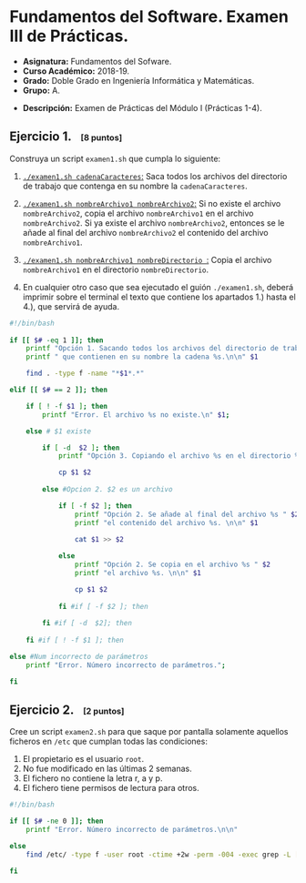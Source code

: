 # Fundamentos del Software. Examen III de Prácticas.

- **Asignatura:** Fundamentos del Sofware.
- **Curso Académico:** 2018-19.
- **Grado:** Doble Grado en Ingeniería Informática y Matemáticas.
- **Grupo:** A.
<!--- **Profesor:** David Griol Barres. -->
- **Descripción:** Examen de Prácticas del Módulo I (Prácticas 1-4).
<!--- **Fecha:** 17 de abril de 2023. -->
<!-- - **Duración:** -->




## Ejercicio 1.<small style="font-size: 0.9rem; margin-left: 1rem;">[8 puntos]</small>

Construya un script `examen1.sh` que cumpla lo siguiente:
1. <u>`./examen1.sh cadenaCaracteres`:</u> Saca todos los archivos del directorio de trabajo que contenga en su nombre la `cadenaCaracteres`.
        

2. <u>`./examen1.sh nombreArchivo1 nombreArchivo2`:</u> Si no existe el archivo `nombreArchivo2`, copia el archivo `nombreArchivo1` en el archivo `nombreArchivo2`. Si ya existe el archivo `nombreArchivo2`, entonces se le añade al final del archivo `nombreArchivo2` el contenido del archivo `nombreArchivo1`.

3. <u>`./examen1.sh nombreArchivo1 nombreDirectorio `:</u> Copia el archivo `nombreArchivo1` en el directorio `nombreDirectorio`.

4. En cualquier otro caso que sea ejecutado el guión `./examen1.sh`, deberá imprimir sobre el terminal el texto que contiene los apartados 1.) hasta el 4.), que servirá de ayuda.


```bash
#!/bin/bash    
    
if [[ $# -eq 1 ]]; then
    printf "Opción 1. Sacando todos los archivos del directorio de trabajo"
    printf " que contienen en su nombre la cadena %s.\n\n" $1

    find . -type f -name "*$1*.*"

elif [[ $# == 2 ]]; then

    if [ ! -f $1 ]; then
        printf "Error. El archivo %s no existe.\n" $1;

    else # $1 existe

        if [ -d  $2 ]; then
            printf "Opción 3. Copiando el archivo %s en el directorio %s.\n\n" $1 $2

            cp $1 $2
        
        else #Opcion 2. $2 es un archivo

            if [ -f $2 ]; then
                printf "Opción 2. Se añade al final del archivo %s " $2
                printf "el contenido del archivo %s. \n\n" $1

                cat $1 >> $2
            
            else
                printf "Opción 2. Se copia en el archivo %s " $2
                printf "el archivo %s. \n\n" $1

                cp $1 $2
            
            fi #if [ -f $2 ]; then
        
        fi #if [ -d  $2]; then
    
    fi #if [ ! -f $1 ]; then

else #Num incorrecto de parámetros
    printf "Error. Número incorrecto de parámetros.";

fi
```



## Ejercicio 2.<small style="font-size: 0.9rem; margin-left: 1rem;">[2 puntos]</small>

Cree un script `examen2.sh` para que saque por pantalla solamente aquellos ficheros en `/etc` que cumplan todas las condiciones:

1. El propietario es el usuario `root`.
2. No fue modificado en las últimas 2 semanas.
3. El fichero no contiene la letra r, a y p.
4. El fichero tiene permisos de lectura para otros.

```bash
#!/bin/bash

if [[ $# -ne 0 ]]; then
    printf "Error. Número incorrecto de parámetros.\n\n"

else
    find /etc/ -type f -user root -ctime +2w -perm -004 -exec grep -L [rap] {} \;

fi
```